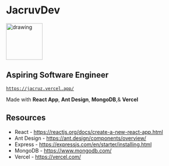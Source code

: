 # JacruvDev

[<img src="https://i.imgur.com/O8rgHG5.png" alt="drawing" width="100"/>](https://jacruz.vercel.app/)

## Aspiring Software Engineer

[`https://jacruz.vercel.app/`](https://jacruz.vercel.app/)

Made with **React App**, **Ant Design**, **MongoDB**,& **Vercel**

## Resources

* React - https://reactjs.org/docs/create-a-new-react-app.html
* Ant Design - https://ant.design/components/overview/
* Express - https://expressjs.com/en/starter/installing.html
* MongoDB - https://www.mongodb.com/
* Vercel - https://vercel.com/
